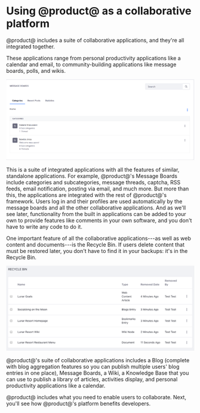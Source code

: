 # Using @product@ as a collaborative platform [](id=using-liferay-portal-as-a-collaborative-platform)

@product@ includes a suite of collaborative applications, and they're all
integrated together. 

These applications range from personal productivity applications like a calendar
and email, to community-building applications like message boards, polls, and
wikis. 

![Figure x: @product@'s message boards are as fully featured as any standalone forum application, with the added benefit that they're integrated with the rest of the system.](../../images/01-message-boards.png)

This is a suite of integrated applications with all the features of similar,
standalone applications. For example, @product@'s Message Boards include
categories and subcategories, message threads, captcha, RSS feeds, email
notification, posting via email, and much more. But more than this, the
applications are integrated with the rest of @product@'s framework. Users
log in and their profiles are used automatically by the message boards and all
the other collaborative applications. And as we'll see later, functionality from
the built in applications can be added to your own to provide features like
comments in your own software, and you don't have to write any code to do it. 

One important feature of all the collaborative applications---as well as web
content and documents---is the Recycle Bin. If users delete content that must
be restored later, you don't have to find it in your backups: it's in the
Recycle Bin. 

![Figure x: The Recycle Bin can hold any kind of content.](../../images/recycle-bin-overview.png)

@product@'s suite of collaborative applications includes a Blog (complete
with blog aggregation features so you can publish multiple users' blog entries
in one place), Message Boards, a Wiki, a Knowledge Base that you can use to
publish a library of articles, activities display, and personal productivity
applications like a calendar.

@product@ includes what you need to enable users to collaborate. Next, you'll
see how @product@'s platform benefits developers. 
